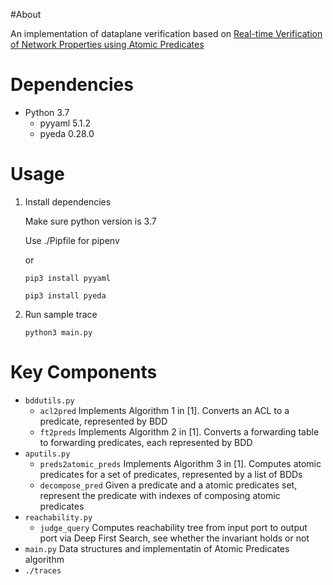 #About

An implementation of dataplane verification based on [Real-time Verification of Network Properties using Atomic Predicates](http://www.cs.utexas.edu/users/lam/Vita/Cpapers/Yang_Lam_AP_Verifier_2013.pdf)

# Dependencies

- Python 3.7
  - pyyaml 5.1.2
  - pyeda 0.28.0

# Usage

1. Install dependencies

   Make sure python version is 3.7

   Use ./Pipfile for pipenv

   or

   `pip3 install pyyaml`

   `pip3 install pyeda`

2. Run sample trace

   `python3 main.py`

# Key Components

- `bddutils.py`
  - `acl2pred`  Implements Algorithm 1 in [1]. Converts an ACL to a predicate, represented by BDD
  - `ft2preds` Implements Algorithm 2 in [1]. Converts a forwarding table to forwarding predicates, each represented by BDD
- `aputils.py`
  - `preds2atomic_preds` Implements Algorithm 3 in [1]. Computes atomic predicates for a set of predicates, represented by a list of BDDs
  - `decompose_pred` Given a predicate and a atomic predicates set, represent the predicate with indexes of composing atomic predicates
- `reachability.py`
  - `judge_query` Computes reachability tree from input port to output port via Deep First Search, see whether the invariant holds or not
- `main.py` Data structures and implementatin of Atomic Predicates algorithm 
- `./traces`